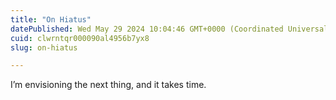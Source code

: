```yaml
---
title: "On Hiatus"
datePublished: Wed May 29 2024 10:04:46 GMT+0000 (Coordinated Universal Time)
cuid: clwrntqr000090al4956b7yx8
slug: on-hiatus

---
```


I’m envisioning the next thing, and it takes time.